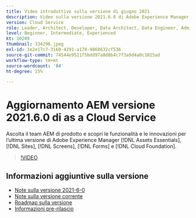 ```yaml
---
title: Video introduttivo sulla versione di giugno 2021
description: Video sulla versione 2021.6.0 di Adobe Experience Manager as a Cloud Service.
version: Cloud Service
role: Leader, Architect, Developer, Data Architect, Data Engineer, Admin, User
level: Beginner, Intermediate, Experienced
kt: 10209
thumbnail: 334296.jpeg
exl-id: 3e2e17c7-3160-4291-a170-9868632cf536
source-git-commit: 74544e9521f5bdd97a8d8b4c7f3a9d4a0c1025ad
workflow-type: tm+mt
source-wordcount: '84'
ht-degree: 15%

---
```


# Aggiornamento AEM versione 2021.6.0 di as a Cloud Service

Ascolta il team AEM di prodotto e scopri le funzionalità e le innovazioni per l’ultima versione di Adobe Experience Manager [!DNL Assets Essentials], [!DNL Sites], [!DNL Screens], [!DNL Forms] e [!DNL Cloud Foundation].

>[!VIDEO](https://video.tv.adobe.com/v/334296/?quality=12&learn=on)

## Informazioni aggiuntive sulla versione

* [Note sulla versione 2021-6-0](https://experienceleague.adobe.com/docs/experience-manager-cloud-service/content/release-notes/release-notes/2021/release-notes-2021-6-0.html)
* [Note sulla versione corrente](https://experienceleague.adobe.com/docs/experience-manager-cloud-service/content/release-notes/home.html)
* [Roadmap sulla versione](https://experienceleague.adobe.com/docs/experience-manager-release-information/aem-release-updates/update-releases-roadmap.html?lang=it)
* [Informazioni pre-rilascio](https://experienceleague.adobe.com/docs/experience-manager-cloud-service/content/release-notes/prerelease.html?lang=it)
